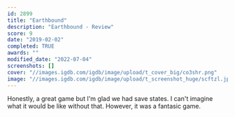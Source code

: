 ```yaml
---
id: 2899
title: "Earthbound"
description: "Earthbound - Review"
score: 9
date: "2019-02-02"
completed: TRUE
awards: ""
modified_date: "2022-07-04"
screenshots: []
cover: "//images.igdb.com/igdb/image/upload/t_cover_big/co3shr.png"
image: "//images.igdb.com/igdb/image/upload/t_screenshot_huge/scftzl.jpg"
---
```

Honestly, a great game but I'm glad we had save states. I can't imagine what it would be like without that. However, it was a fantasic game.